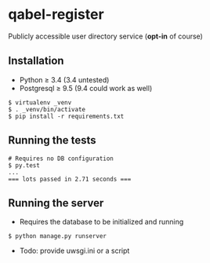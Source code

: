 # qabel-register

Publicly accessible user directory service (**opt-in** of course)

## Installation

* Python ≥ 3.4 (3.4 untested)
* Postgresql ≥ 9.5 (9.4 could work as well)

```
$ virtualenv _venv
$ . _venv/bin/activate
$ pip install -r requirements.txt
```

## Running the tests

```
# Requires no DB configuration
$ py.test
...
=== lots passed in 2.71 seconds ===
```

## Running the server

* Requires the database to be initialized and running

```
$ python manage.py runserver
```

* Todo: provide uwsgi.ini or a script